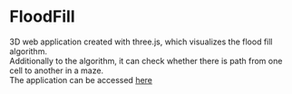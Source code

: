 # FloodFill

3D web application created with three.js, which visualizes the flood fill algorithm. <br /> 
Additionally to the algorithm, it can check whether there is path from one cell to another in a maze. <br />
The application can be accessed <a href="http://floodfillmaze.atspace.eu/" target="_blank"> here </a>
